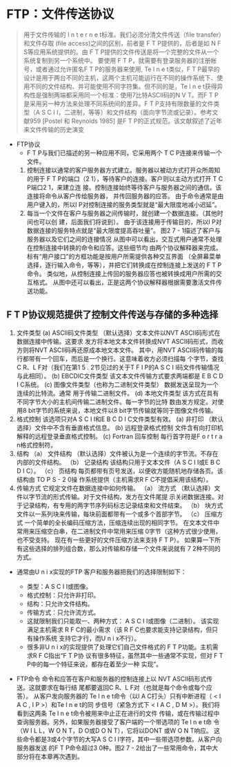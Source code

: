 # FTP：文件传送协议
> 用于文件传输的 I n t e r n e t标准。我们必须分清文件传送（file transfer）和文件存取 (file access)之间的区别，前者是 F T P提供的，后者是如 N F S等应用系统提供的。由 F T P提供的文件传送是将一个完整的文件从一个系统复制到另一个系统中。
要使用 F T P，就需要有登录服务器的注册帐号，或者通过允许匿名F T P的服务器来使用,
> Te l n e t类似，F T P最早的设计是用于两台不同的主机，这两个主机可能运行在不同的操作系统下、使用不同的文件结构、并可能使用不同字符集。但不同的是，Te l n e t获得异构性是强制两端都采用同一个标准：使用7比特ASCII码的N V T。而F T P是采用另一种方法来处理不同系统间的差异。F T P支持有限数量的文件类型（A S C I I，二进制，等等）和文件结构（面向字节流或记录）。参考文献959 [Postel 和 Reynolds 1985] 是F T P的正式规范。该文献叙述了近年来文件传输的历史演变


* FTP协议
  * F T P与我们已描述的另一种应用不同，它采用两个 T C P连接来传输一个文件。
  1. 控制连接以通常的客户服务器方式建立。服务器以被动方式打开众所周知的用于
F T P的端口（2 1），等待客户的连接。客户则以主动方式打开 T C P端口2 1，来建立连
接。控制连接始终等待客户与服务器之间的通信。该连接将命令从客户传给服务器，
并传回服务器的应答。
由于命令通常是由用户键入的，所以I P对控制连接的服务类型就是“最大限度地减小迟延”。
  2. 每当一个文件在客户与服务器之间传输时，就创建一个数据连接。（其他时间也可以创
建，后面我们将说到）。
由于该连接用于传输目的，所以I P对数据连接的服务特点就是“最大限度提高吞吐量”。
图2 7 - 1描述了客户与服务器以及它们之间的连接情况
从图中可以看出，交互式用户通常不处理在控制连接中转换的命令和应答。这些细节均
由两个协议解释器来完成。标有“用户接口”的方框功能是按用户所需提供各种交互界面
（全屏幕菜单选择，逐行输入命令，等等），并把它们转换成在控制连接上发送的 F T P命令。
类似地，从控制连接上传回的服务器应答也被转换成用户所需的交互格式。
从图中还可以看出，正是这两个协议解释器根据需要激活文件传送功能。


## F T P协议规范提供了控制文件传送与存储的多种选择

1. 文件类型
(a) ASCII码文件类型 （默认选择）文本文件以NVT ASCII码形式在数据连接中传输。这要求
发方将本地文本文件转换成NVT ASCII码形式，而收方则将NVT ASCII码再还原成本地文本文件。
其中，用NVT ASCII码传输的每行都带有一个回车，而后是一个换行。这意味着收方必须扫描每
个字节，查找C R、L F对（我们在第1 5 . 2节见过的关于T F I P的A S C I I码文件传输情况与此相同）。
(b) EBCDIC文件类型 该文本文件传输方式要求两端都是 E B C D I C系统。
(c) 图像文件类型（也称为二进制文件类型） 数据发送呈现为一个连续的比特流。通常
用于传输二进制文件。
(d) 本地文件类型 该方式在具有不同字节大小的主机间传输二进制文件。每一字节的比特
数由发方规定。对使用8 bit字节的系统来说，本地文件以8 bit字节传输就等同于图像文件传输。
2. 格式控制
该选项只对A S C I I和E B C D I C文件类型有效。
(a) 非打印 （默认选择）文件中不含有垂直格式信息。
(b) 远程登录格式控制 文件含有向打印机解释的远程登录垂直格式控制。
(c) Fortran 回车控制 每行首字符是F o r t r a n格式控制符。
3. 结构
（a） 文件结构 （默认选择）文件被认为是一个连续的字节流。不存在内部的文件结构。
（b） 记录结构 该结构只用于文本文件（A S C I I或E B C D I C）。
（c） 页结构 每页都带有页号发送，以便收方能随机地存储各页。该结构由 TO P S - 2 0操
作系统提供（主机需求R F C不提倡采用该结构）。
4. 传输方式
它规定文件在数据连接中如何传输。
（a） 流方式 （默认选择）文件以字节流的形式传输。对于文件结构，发方在文件尾提
示关闭数据连接。对于记录结构，有专用的两字节序列码标志记录结束和文件结束。
（b） 块方式 文件以一系列块来传输，每块前面都带有一个或多个首部字节。
（c） 压缩方式 一个简单的全长编码压缩方法，压缩连续出现的相同字节。
在文本文件中常用来压缩空白串，在二进制文件中常用来压缩 0字节（这种方式很少使用，也不受支持。
现在有一些更好的文件压缩方法来支持 F T P）。
如果算一下所有这些选择的排列组合数，那么对传输和存储一个文件来说就有 7 2种不同的方式。

* 通常由U n i x实现的FTP 客户和服务器把我们的选择限制如下：
  * 类型：A S C I I或图像。
  * 格式控制：只允许非打印。
  * 结构：只允许文件结构。
  * 传输方式：只允许流方式。
  * 这就限制我们只能取一、两种方式： A S C I I或图像（二进制）。
该实现满足主机需求 R F C的最小需求（该 R F C也要求能支持记录结构，但只有操作系统
支持它才行，而U n i x不行）。
  * 很多非U n i x的实现提供了处理它们自己文件格式的 F T P功能。主机需求R F C指出“F T P协
议有很多特征，虽然其中一些通常不实现，但对 F T P中的每一个特征来说，都存在着至少一种
实现”。


* FTP命令
命令和应答在客户和服务器的控制连接上以 NVT ASCII码形式传送。这就要求在每行结
尾都要返回C R、L F对（也就是每个命令或每个应答）。
从客户发向服务器的 Te l n e t命令（以I A C打头）只有中断进程（ < I A C , I P >）和Te l n e t的同
步信号（紧急方式下 < I A C , D M >）。我们将看到这两条 Te l n e t命令被用来中止正在进行的文件
传输，或在传输过程中查询服务器。另外，如果服务器接受了客户端的一个带选项的 Te l n e t命
令（W I L L，W O N T，D O或D O N T），它将以DONT 或W O N T响应。
这些命令都是3或4个字节的大写A S C I I字符，其中一些带选项参数。从客户向服务器发送
的F T P命令超过3 0种。图2 7 - 2给出了一些常用命令，其中大部分将在本章再次遇到。

